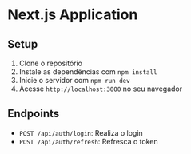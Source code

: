 # Next.js Application

## Setup

1. Clone o repositório
2. Instale as dependências com `npm install`
3. Inicie o servidor com `npm run dev`
4. Acesse `http://localhost:3000` no seu navegador

## Endpoints

- `POST /api/auth/login`: Realiza o login
- `POST /api/auth/refresh`: Refresca o token
